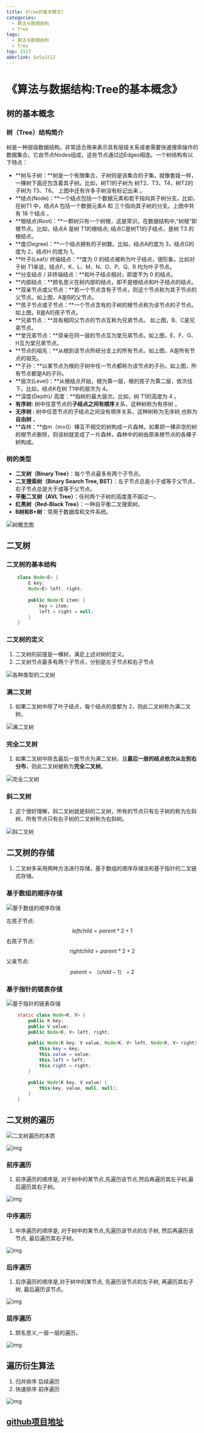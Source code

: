 ```yaml
---
title: 《Tree的基本概念》
categories:
  - 算法与数据结构
  - Tree
tags:
  - 算法与数据结构
  - Tree
top: 3117
abbrlink: 6e5a1512
---
```


# 《算法与数据结构:Tree的基本概念》

## **树的基本概念**

### **树（Tree）结构简介**

树是一种层级数据结构，非常适合用来表示具有层级关系或者需要快速搜索操作的数据集合。它由节点Nodes组成，这些节点通过边Edges相连。一个树结构有以下特点：

- **树与子树：**树是一个有限集合，子树则是该集合的子集。就像套娃一样，一棵树下面还包含着其子树。比如，树T1的子树为 树T2、T3、T4，树T2的子树为 T5、T6。 上图中还有许多子树没有标记出来 。
- **结点(Node)：**一个结点包括一个数据元素和若干指向其子树分支。比如，在树T1 中，结点A 包括一个数据元素A 和 三个指向其子树的分支。上图中共有 18 个结点 。
- **根结点(Root)：**一颗树只有一个树根，这是常识。在数据结构中,“树根”即根节点。比如，结点A 是树 T1的根结点; 结点C是树T1的子结点，是树 T3 的根结点。
- **度(Degree)：**一个结点拥有的子树数。比如，结点A的度为 3，结点G的度为 2，结点H 的度为 1。
- **叶子(Leaf)/ 终端结点：**度为 0 的结点被称为叶子结点，很形象。比如对于树 T1来说，结点F、K、L、M、N、O、P、Q、R 均为叶子节点。
- **分支结点 / 非终端结点：**和叶子结点相对，即度不为 0 的结点。
- **内部结点：**顾名思义在树内部的结点，即不是根结点和叶子结点的结点。
- **双亲节点或父节点：**若一个节点含有子节点，则这个节点称为其子节点的父节点。如上图，A是B的父节点。
- **孩子节点或子节点：**一个节点含有的子树的根节点称为该节点的子节点。 如上图，B是A的孩子节点。
- **兄弟节点：**具有相同父节点的节点互称为兄弟节点。 如上图，B、C是兄弟节点。
- **堂兄弟节点：**双亲在同一层的节点互为堂兄弟节点。如上图，E、F、G、H互为堂兄弟节点。
- **节点的祖先：**从根到该节点所经分支上的所有节点。如上图，A是所有节点的祖先。
- **子孙：**以某节点为根的子树中任一节点都称为该节点的子孙。如上图，所有节点都是A的子孙。
- **层次(Level)：**从根结点开始，根为第一层，根的孩子为第二层，依次往下。比如，结点K在树 T1中的层次为 4。
- **深度(Depth)/ 高度：**指树的最大层次。比如，树 T1的高度为 4 。
- **有序树:** 树中任意节点的**子结点之间有顺序**关系，这种树称为有序树 。
- **无序树 :** 树中任意节点的子结点之间没有顺序关系，这种树称为无序树,也称为**自由树** 。
- **森林：**由m（m≥0）棵互不相交的树构成一片森林。如果把一棵非空的树的根节点删除，则该树就变成了一片森林，森林中的树由原来根节点的各棵子树构成。

<!-- more -->

### **树的类型**

- **二叉树（Binary Tree）**：每个节点最多有两个子节点。
- **二叉搜索树（Binary Search Tree, BST）**：左子节点总是小于或等于父节点，右子节点总是大于或等于父节点。
- **平衡二叉树（AVL Tree）**：任何两个子树的高度差不超过一。
- **红黑树（Red-Black Tree）**：一种自平衡二叉搜索树。
- **B树和B+树**：常用于数据库和文件系统。

![树概念图](https://cdn.nadav.com.cn/gh/nadav-cheung/img-repo/hexo-blog/v2-df79a03e649fa0e187e57561ada3f3b3_1440w-20240202211622577.png)

## **二叉树**

### 二叉树的基本结构

```java
    class Node<E> {
        E key;
        Node<E> left, right;
        
        public Node(E item) {
            key = item;
            left = right = null;
        }
    }
```

### **二叉树的定义**

1. 二叉树的前提是一棵树，满足上述对树的定义。
2. 二叉树节点最多有两个子节点，分别是左子节点和右子节点

![各种类型的二叉树](https://cdn.nadav.com.cn/gh/nadav-cheung/img-repo/hexo-blog/v2-449d5e2b246ec9f0348186e70b1368e2_1440w.png)

### **满二叉树**

1. 如果二叉树中除了叶子结点，每个结点的度都为 2，则此二叉树称为满二叉树。


![满二叉树](https://cdn.nadav.com.cn/gh/nadav-cheung/img-repo/hexo-blog/v2-6c6b28c888ee50aa172d1df533547f06_1440w-20240202211724719.png)

### **完全二叉树**

1. 如果二叉树中除去最后一层节点为满二叉树，且**最后一层的结点依次从左到右分布**，则此二叉树被称为**完全二叉树**。


![完全二叉树](https://pica.zhimg.com/80/v2-b67b08535e64a76f7c0ea89f55fec4b8_1440w.png?source=d16d100b)

### **斜二叉树**

1. 这个很好理解，斜二叉树就是斜的二叉树，所有的节点只有左子树的称为左斜树，所有节点只有右子树的二叉树称为右斜树。 


![斜二叉树](https://picx.zhimg.com/80/v2-1e25e13406d0e37ac85df39ab71ab392_1440w.png?source=d16d100b)

## **二叉树的存储**

1. 二叉树多采用两种方法进行存储，基于数组的顺序存储法和基于指针的二叉链式存储。


### 基于数组的顺序存储

![基于数组的顺序存储](https://cdn.nadav.com.cn/gh/nadav-cheung/img-repo/hexo-blog/v2-6f75461823964caec48a9b93ff074f63_1440w.png)

左孩子节点:
$$
leftchild = parent\ast2+1
$$
右孩子节点: 
$$
rightchild = parent\ast2+2
$$
父亲节点: 
$$
parent = （child -1）\div 2
$$


### 基于指针的链表存储

![基于指针的链表存储](https://cdn.nadav.com.cn/gh/nadav-cheung/img-repo/hexo-blog/v2-d92b2516694b693c510d5b27c1f9e42f_1440w.png)

```java
    static class Node<K, V> {
        public K key;
        public V value;
        public Node<K, V> left, right;

        public Node(K key, V value, Node<K, V> left, Node<K, V> right) {
            this.key = key;
            this.value = value;
            this.left = left;
            this.right = right;
        }

        public Node(K key, V value) {
            this(key, value, null, null);
        }
    }
```

## **二叉树的遍历**

![二叉树遍历的本质](https://cdn.nadav.com.cn/gh/nadav-cheung/img-repo/hexo-blog/v2-0555812e89bf1c2cd9cf07dc8b2f5d0a_1440w-20240202211958386.png)

![img](https://cdn.nadav.com.cn/gh/nadav-cheung/img-repo/hexo-blog/v2-3e4b6a0b3014de2db8aec536ba15cd83_1440w.png)

### 前序遍历

1. 前序遍历的顺序是, 对于树中的某节点,先遍历该节点,然后再遍历其左子树,最后遍历其右子树。 


![img](https://cdn.nadav.com.cn/gh/nadav-cheung/img-repo/hexo-blog/v2-32f29fd1ed5bf2398946530744c4b3bf_1440w.png)

### 中序遍历

1. 中序遍历的顺序是, 对于树中的某节点,先遍历该节点的左子树, 然后再遍历该节点, 最后遍历其右子树。 


![img](https://cdn.nadav.com.cn/gh/nadav-cheung/img-repo/hexo-blog/v2-910eec6d46dc458e3dc99f3914e214fe_1440w.png)

### 后序遍历

1. 后序遍历的顺序是,对于树中的某节点, 先遍历该节点的左子树, 再遍历其右子树, 最后遍历该节点。


![img](https://pic1.zhimg.com/80/v2-2b3cfa0c82015e56ebc717a3911f2462_1440w.png?source=d16d100b)

### 层序遍历

1. 顾名思义,一层一层的遍历。


![img](https://cdn.nadav.com.cn/gh/nadav-cheung/img-repo/hexo-blog/v2-c2eae211e5f3e55721b28a31ccfa91cb_1440w.png)

## 遍历衍生算法

1.  归并排序  后续遍历   
2. 快速排序   前序遍历

![img](https://cdn.nadav.com.cn/gh/nadav-cheung/img-repo/hexo-blog/v2-c8e7df0d473656b8f82f7ac46c02461c_1440w.png)

## [github项目地址](https://github.com/nadav-cheung/algorithm)
